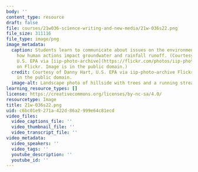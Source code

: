 ```yaml
---
body: ''
content_type: resource
draft: false
file: courses/21w036-science-writing-and-new-media/21w-036s22.png
file_size: 311116
file_type: image/png
image_metadata:
  caption: Students learn to communicate about issues on the environment, such as
    how human actions impact groundwater and rainfall runoff. (Courtesy of Danny Hart,
    U.S. EPA via [iip-photo-archive](https://flickr.com/photos/iip-photo-archive/49964197968/)
    on Flickr. Image is in the public domain.)
  credit: Courtesy of Danny Hart, U.S. EPA via iip-photo-archive Flickr. Image is
    in the public domain.
  image-alt: Landscape photo of hillside with trees and a running stream.
learning_resource_types: []
license: https://creativecommons.org/licenses/by-nc-sa/4.0/
resourcetype: Image
title: 21w-036s22.png
uid: c6bc01e9-271a-422d-86a2-999e64c81ecd
video_files:
  video_captions_file: ''
  video_thumbnail_file: ''
  video_transcript_file: ''
video_metadata:
  video_speakers: ''
  video_tags: ''
  youtube_description: ''
  youtube_id: ''
---
```

